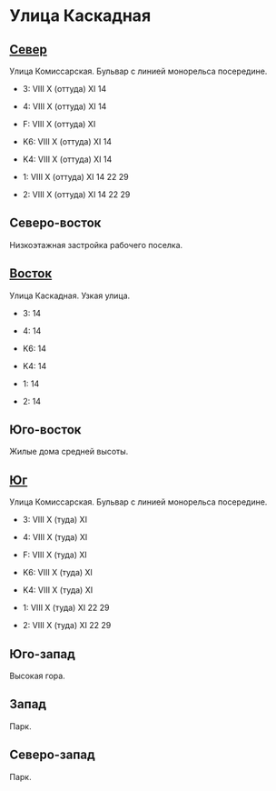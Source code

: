# Улица Каскадная

## [Север](./10570065.md)

Улица Комиссарская.
Бульвар с линией монорельса посередине.

* 3:    VIII    X (оттуда)  XI
        14
* 4:    VIII    X (оттуда)  XI
        14
* F:    VIII    X (оттуда)  XI

* K6:   VIII    X (оттуда)  XI
        14
* K4:   VIII    X (оттуда)  XI
        14
* 1:    VIII    X (оттуда)  XI
        14  22  29
* 2:    VIII    X (оттуда)  XI
        14  22  29

## Северо-восток

Низкоэтажная застройка рабочего поселка.

## [Восток](./10575067.md)

Улица Каскадная.
Узкая улица.

* 3:    14
* 4:    14

* K6:   14
* K4:   14
* 1:    14
* 2:    14

## Юго-восток

Жилые дома средней высоты.

## [Юг](./10570070.md)

Улица Комиссарская.
Бульвар с линией монорельса посередине.

* 3:    VIII    X (туда)    XI
* 4:    VIII    X (туда)    XI
* F:    VIII    X (туда)    XI

* K6:   VIII    X (туда)    XI
* K4:   VIII    X (туда)    XI
* 1:    VIII    X (туда)    XI
        22  29
* 2:    VIII    X (туда)    XI
        22  29

## Юго-запад

Высокая гора.

## Запад

Парк.

## Северо-запад

Парк.
